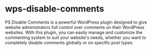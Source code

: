 # wps-disable-comments
PS Disable Comments is a powerful WordPress plugin designed to give website administrators full control over comments on their WordPress websites. With this plugin, you can easily manage and customize the commenting system to suit your website's needs, whether you want to completely disable comments globally or on specific post types.
